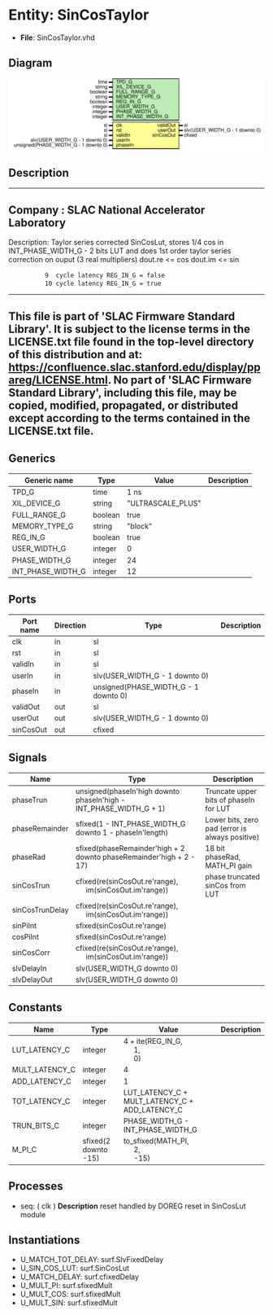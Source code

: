 # Entity: SinCosTaylor

- **File**: SinCosTaylor.vhd
## Diagram

![Diagram](SinCosTaylor.svg "Diagram")
## Description

-----------------------------------------------------------------------------
 Company    : SLAC National Accelerator Laboratory
-----------------------------------------------------------------------------
 Description: Taylor series corrected SinCosLut, stores 1/4 cos in
              INT_PHASE_WIDTH_G - 2 bits LUT and does 1st order taylor series
              correction on ouput (3 real multipliers)
              dout.re <= cos
              dout.im <= sin

              9  cycle latency REG_IN_G = false
              10 cycle latency REG_IN_G = true
-----------------------------------------------------------------------------
 This file is part of 'SLAC Firmware Standard Library'.
 It is subject to the license terms in the LICENSE.txt file found in the
 top-level directory of this distribution and at:
    https://confluence.slac.stanford.edu/display/ppareg/LICENSE.html.
 No part of 'SLAC Firmware Standard Library', including this file,
 may be copied, modified, propagated, or distributed except according to
 the terms contained in the LICENSE.txt file.
-----------------------------------------------------------------------------
## Generics

| Generic name      | Type    | Value             | Description |
| ----------------- | ------- | ----------------- | ----------- |
| TPD_G             | time    | 1 ns              |             |
| XIL_DEVICE_G      | string  | "ULTRASCALE_PLUS" |             |
| FULL_RANGE_G      | boolean | true              |             |
| MEMORY_TYPE_G     | string  | "block"           |             |
| REG_IN_G          | boolean | true              |             |
| USER_WIDTH_G      | integer | 0                 |             |
| PHASE_WIDTH_G     | integer | 24                |             |
| INT_PHASE_WIDTH_G | integer | 12                |             |
## Ports

| Port name | Direction | Type                                 | Description |
| --------- | --------- | ------------------------------------ | ----------- |
| clk       | in        | sl                                   |             |
| rst       | in        | sl                                   |             |
| validIn   | in        | sl                                   |             |
| userIn    | in        | slv(USER_WIDTH_G - 1 downto 0)       |             |
| phaseIn   | in        | unsigned(PHASE_WIDTH_G - 1 downto 0) |             |
| validOut  | out       | sl                                   |             |
| userOut   | out       | slv(USER_WIDTH_G - 1 downto 0)       |             |
| sinCosOut | out       | cfixed                               |             |
## Signals

| Name            | Type                                                                                       | Description                                       |
| --------------- | ------------------------------------------------------------------------------------------ | ------------------------------------------------- |
| phaseTrun       | unsigned(phaseIn'high downto phaseIn'high - INT_PHASE_WIDTH_G + 1)                         |  Truncate upper bits of phaseIn for LUT           |
| phaseRemainder  | sfixed(1 - INT_PHASE_WIDTH_G downto 1 - phaseIn'length)                                    |  Lower bits, zero pad (error is always positive)  |
| phaseRad        | sfixed(phaseRemainder'high + 2 downto phaseRemainder'high + 2 - 17)                        |  18 bit phaseRad, MATH_PI gain                    |
| sinCosTrun      | cfixed(re(sinCosOut.re'range),<br><span style="padding-left:20px"> im(sinCosOut.im'range)) |  phase truncated sinCos from LUT                  |
| sinCosTrunDelay | cfixed(re(sinCosOut.re'range),<br><span style="padding-left:20px"> im(sinCosOut.im'range)) |                                                   |
| sinPiInt        | sfixed(sinCosOut.re'range)                                                                 |                                                   |
| cosPiInt        | sfixed(sinCosOut.re'range)                                                                 |                                                   |
| sinCosCorr      | cfixed(re(sinCosOut.re'range),<br><span style="padding-left:20px"> im(sinCosOut.im'range)) |                                                   |
| slvDelayIn      | slv(USER_WIDTH_G downto 0)                                                                 |                                                   |
| slvDelayOut     | slv(USER_WIDTH_G downto 0)                                                                 |                                                   |
## Constants

| Name           | Type                 | Value                                                                                               | Description |
| -------------- | -------------------- | --------------------------------------------------------------------------------------------------- | ----------- |
| LUT_LATENCY_C  | integer              |  4 + ite(REG_IN_G,<br><span style="padding-left:20px"> 1,<br><span style="padding-left:20px"> 0)    |             |
| MULT_LATENCY_C | integer              |  4                                                                                                  |             |
| ADD_LATENCY_C  | integer              |  1                                                                                                  |             |
| TOT_LATENCY_C  | integer              |  LUT_LATENCY_C + MULT_LATENCY_C + ADD_LATENCY_C                                                     |             |
| TRUN_BITS_C    | integer              |  PHASE_WIDTH_G - INT_PHASE_WIDTH_G                                                                  |             |
| M_PI_C         | sfixed(2 downto -15) |  to_sfixed(MATH_PI,<br><span style="padding-left:20px"> 2,<br><span style="padding-left:20px"> -15) |             |
## Processes
- seq: ( clk )
**Description**
 reset handled by DOREG reset in SinCosLut module 
## Instantiations

- U_MATCH_TOT_DELAY: surf.SlvFixedDelay
- U_SIN_COS_LUT: surf.SinCosLut
- U_MATCH_DELAY: surf.cfixedDelay
- U_MULT_PI: surf.sfixedMult
- U_MULT_COS: surf.sfixedMult
- U_MULT_SIN: surf.sfixedMult
